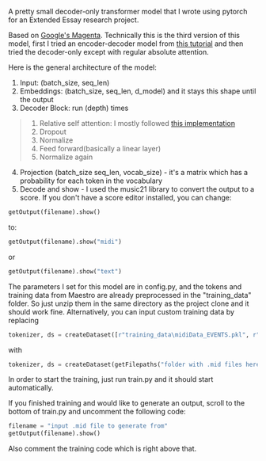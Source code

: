 A pretty small decoder-only transformer model that I wrote using pytorch for an Extended Essay research project. 

Based on [Google's Magenta](https://magenta.tensorflow.org/music-transformer). Technically this is the third version of this model, first I tried an encoder-decoder model from [this tutorial](https://www.google.com/url?sa=t&rct=j&q=&esrc=s&source=web&cd=&cad=rja&uact=8&ved=2ahUKEwj3oc3O4ueDAxVdvokEHQgCC0UQwqsBegQIGxAF&url=https%3A%2F%2Fwww.youtube.com%2Fwatch%3Fv%3DISNdQcPhsts&usg=AOvVaw0zMv7ihV0qPGsNVgBAtjQD&opi=89978449) and then tried the decoder-only except with regular absolute attention. 

Here is the general architecture of the model:

1. Input: (batch_size, seq_len)
2. Embeddings: (batch_size, seq_len, d_model) and it stays this shape until the output
3. Decoder Block: run (depth) times
>  1. Relative self attention: I mostly followed [this implementation](https://jaketae.github.io/study/relative-positional-encoding/)
>  2. Dropout
>  3. Normalize
>  4. Feed forward(basically a linear layer)
>  5. Normalize again
4. Projection (batch_size seq_len, vocab_size) - it's a matrix which has a probability for each token in the vocabulary
5. Decode and show - I used the music21 library to convert the output to a score. If you don't have a score editor installed, you can change:
```python
getOutput(filename).show()
```
to:
```python
getOutput(filename).show("midi")
```
or
```python
getOutput(filename).show("text")
```

The parameters I set for this model are in config.py, and the tokens and training data from Maestro are already preprocessed in the "training_data" folder. So just unzip them in the same directory as the project clone and it should work fine. Alternatively, you can input custom training data by replacing 
```python
tokenizer, ds = createDataset([r"training_data\midiData_EVENTS.pkl", r"training_data\tokens_EVENTS.pkl"], True)
```
with 
```python
tokenizer, ds = createDataset(getFilepaths("folder with .mid files here"), False)
```

In order to start the training, just run train.py and it should start automatically.

If you finished training and would like to generate an output, scroll to the bottom of train.py and uncomment the following code:
```python
filename = "input .mid file to generate from"
getOutput(filename).show()
```
Also comment the training code which is right above that.
